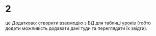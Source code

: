 # 2
це Додатково: створити взаємодію з БД для таблиці уроків (тобто додати можливість додавати дані туди та переглядати їх звідти).
